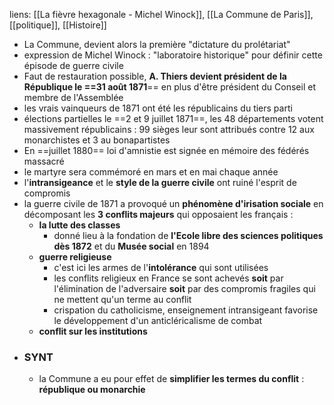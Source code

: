 liens: [[La fièvre hexagonale - Michel Winock]], [[La Commune de Paris]], [[politique]], [[Histoire]]

- La Commune, devient alors la première "dictature du prolétariat"
- expression de Michel Winock : "laboratoire historique" pour définir cette épisode de guerre civile
- Faut de restauration possible, **A. Thiers devient président de la République le ==31 août 1871**== en plus d'être président du Conseil et membre de l'Assemblée
- les vrais vainqueurs de 1871 ont été les républicains du tiers parti 
- élections partielles le ==2 et 9 juillet 1871==, les 48 départements votent massivement républicains : 99 sièges leur sont attribués contre 12 aux monarchistes et 3 au bonapartistes
- En ==juillet 1880== loi d'amnistie est signée en mémoire des fédérés massacré
- le martyre sera commémoré en mars et en mai chaque année
- l'**intransigeance** et le **style de la guerre civile** ont ruiné l'esprit de compromis
- la guerre civile de 1871 a provoqué un **phénomène d'irisation sociale** en décomposant les **3 conflits majeurs** qui opposaient les français :
	- **la lutte des classes**
		- donné lieu à la fondation de **l'Ecole libre des sciences politiques dès 1872** et du **Musée social** en 1894
	- **guerre religieuse**
		- c'est ici les armes de l'**intolérance** qui sont utilisées
		- les conflits religieux en France se sont achevés **soit** par l'élimination de l'adversaire **soit** par des compromis fragiles qui ne mettent qu'un terme au conflit
		- crispation du catholicisme, enseignement intransigeant favorise le développement d'un anticléricalisme de combat
	- **conflit sur les institutions**
- ### **SYNT**
	- la Commune a eu pour effet de **simplifier les termes du conflit** : **république ou monarchie**
	
